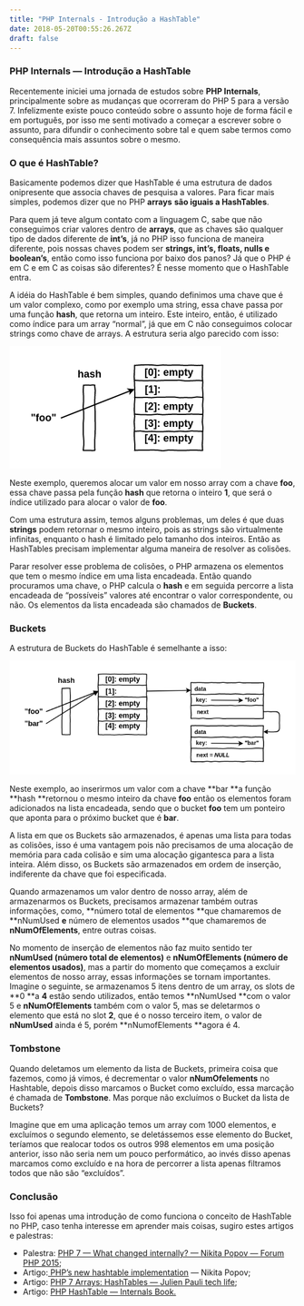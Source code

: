```yaml
---
title: "PHP Internals - Introdução a HashTable"
date: 2018-05-20T00:55:26.267Z
draft: false
---
```


### PHP Internals — Introdução a HashTable

Recentemente iniciei uma jornada de estudos sobre **PHP Internals**,
principalmente sobre as mudanças que ocorreram do PHP 5 para a versão 7.
Infelizmente existe pouco conteúdo sobre o assunto hoje de forma fácil e em
português, por isso me senti motivado a começar a escrever sobre o assunto, para
difundir o conhecimento sobre tal e quem sabe termos como consequência mais
assuntos sobre o mesmo.

### O que é HashTable?

Basicamente podemos dizer que HashTable é uma estrutura de dados onipresente que
associa chaves de pesquisa a valores. Para ficar mais simples, podemos dizer que
no PHP **arrays** **são iguais a HashTables**.

Para quem já teve algum contato com a linguagem C, sabe que não conseguimos
criar valores dentro de **arrays**, que as chaves são qualquer tipo de dados
diferente de **int’s**, já no PHP isso funciona de maneira diferente, pois
nossas chaves podem ser **strings, int’s, floats, nulls e boolean’s**, então
como isso funciona por baixo dos panos? Já que o PHP é em C e em C as coisas são
diferentes? É nesse momento que o HashTable entra.

A idéia do HashTable é bem simples, quando definimos uma chave que é um valor
complexo, como por exemplo uma string, essa chave passa por uma função **hash**,
que retorna um inteiro. Este inteiro, então, é utilizado como índice para um
array “normal”, já que em C não conseguimos colocar strings como chave de
arrays. A estrutura seria algo parecido com isso:

![Exemplo de HashTable no PHP](./images/example-hashtable-php.png)

Neste exemplo, queremos alocar um valor em nosso array com a chave **foo**, essa
chave passa pela função **hash** que retorna o inteiro **1**, que será o índice
utilizado para alocar o valor de **foo**.

Com uma estrutura assim, temos alguns problemas, um deles é que duas **strings**
podem retornar o mesmo inteiro, pois as strings são virtualmente infinitas,
enquanto o hash é limitado pelo tamanho dos inteiros. Então as HashTables
precisam implementar alguma maneira de resolver as colisões.

Parar resolver esse problema de colisões, o PHP armazena os elementos que tem o
mesmo índice em uma lista encadeada. Então quando procuramos uma chave, o PHP
calcula o **hash** e em seguida percorre a lista encadeada de “possíveis”
valores até encontrar o valor correspondente, ou não. Os elementos da lista
encadeada são chamados de **Buckets**.

### Buckets

A estrutura de Buckets do HashTable é semelhante a isso:

![Exemplo de HashTable com Bucket’s no PHP](./images/example-hashtable-with-buckets-in-php.png)

Neste exemplo, ao inserirmos um valor com a chave **bar **a função **hash
**retornou o mesmo inteiro da chave **foo** então os elementos foram adicionados
na lista encadeada, sendo que o bucket **foo** tem um ponteiro que aponta para o
próximo bucket que é **bar**.

A lista em que os Buckets são armazenados, é apenas uma lista para todas as
colisões, isso é uma vantagem pois não precisamos de uma alocação de memória
para cada colisão e sim uma alocação gigantesca para a lista inteira. Além
disso, os Buckets são armazenados em ordem de inserção, indiferente da chave que
foi especificada.

Quando armazenamos um valor dentro de nosso array, além de armazenarmos os
Buckets, precisamos armazenar também outras informações, como, **número total de
elementos **que chamaremos de **nNumUsed **e** número de elementos usados **que
chamaremos de **nNumOfElements**, entre outras coisas.

No momento de inserção de elementos não faz muito sentido ter **nNumUsed (número
total de elementos)** e **nNumOfElements (número de elementos usados)**, mas a
partir do momento que começamos a excluir elementos de nosso array, essas
informações se tornam importantes. Imagine o seguinte, se armazenamos 5 itens
dentro de um array, os slots de **0 **a **4** estão sendo utilizados, então
temos **nNumUsed **com o valor 5 e **nNumOfElements** também com o valor 5, mas
se deletarmos o elemento que está no slot **2**, que é o nosso terceiro item, o
valor de **nNumUsed** ainda é 5, porém **nNumofElements **agora é 4.

### Tombstone

Quando deletamos um elemento da lista de Buckets, primeira coisa que fazemos,
como já vimos, é decrementar o valor **nNumOfelements** no Hashtable, depois
disso marcamos o Bucket como excluído, essa marcação é chamada de **Tombstone**.
Mas porque não excluímos o Bucket da lista de Buckets?

Imagine que em uma aplicação temos um array com 1000 elementos, e excluímos o
segundo elemento, se deletássemos esse elemento do Bucket, teríamos que realocar
todos os outros 998 elementos em uma posição anterior, isso não seria nem um
pouco performático, ao invés disso apenas marcamos como excluído e na hora de
percorrer a lista apenas filtramos todos que não são “excluídos”.

### Conclusão

Isso foi apenas uma introdução de como funciona o conceito de HashTable no PHP,
caso tenha interesse em aprender mais coisas, sugiro estes artigos e palestras:

* Palestra: [PHP 7 — What changed internally? — Nikita Popov — Forum PHP
2015](https://youtu.be/zekEqhaPmag?t=767);
* Artigo:[ PHP’s new hashtable
implementation](https://nikic.github.io/2014/12/22/PHPs-new-hashtable-implementation.html)
— Nikita Popov;
* Artigo: [PHP 7 Arrays: HashTables —
](http://blog.jpauli.tech/2016/04/08/hashtables.html)[Julien Pauli tech
life](http://blog.jpauli.tech/);
* Artigo: [PHP HashTable — Internals
Book.](http://www.phpinternalsbook.com/hashtables.html)
